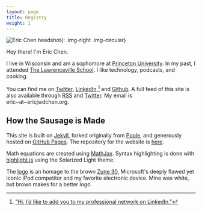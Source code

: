 ```yaml
---
layout: page
title: Registry
weight: 1
---
```


![Eric Chen headshot](/assets/2015/01/headshot-eric-chen.jpg){: .img-right .img-circular}

Hey there! I'm Eric Chen.

I live in Wisconsin and am a sophomore at [Princeton University][pu]. In my past, I attended [The Lawrenceville School][ls]. I like technology, podcasts, and cooking.

You can find me on [Twitter][twitter], [LinkedIn][linkedin],[^1] and [Github][github]. A full feed of this site is also available through [RSS][rss] and [Twitter][twitter site]. My email is eric~at~ericjwdchen.org.

[pu]: http://www.princeton.edu/
[ls]: http://www.lawrenceville.org/index.aspx

[twitter]: https://twitter.com/ericjwdchen
[linkedin]: https://www.linkedin.com/in/ericjwdchen
[github]: https://github.com/ericjwdchen
[rss]: http://ericjwdchen.org/rss.xml
[twitter site]: https://twitter.com/ericjwdchen_org


## How the Sausage is Made

This site is built on [Jekyll][jekyll], forked originally from [Poole][poole], and generously hosted on [GitHub Pages][gp]. The repository for the website is [here][repo].

Math equations are created using [MathJax][mj]. Syntax highlighting is done with [highlight.js][h.js] using the Solarized Light theme.

The [logo][l] is an homage to the brown [Zune 30][Zune 30], Microsoft's deeply flawed yet iconic iPod competitor and my favorite electronic device. Mine was white, but brown makes for a better logo.

[jekyll]: http://jekyllrb.com/
[poole]: http://getpoole.com/
[gp]: https://pages.github.com/
[repo]: https://github.com/ericjwdchen/ericjwdchen.github.io

[mj]: https://www.mathjax.org/
[h.js]: https://highlightjs.org/

[l]: http://ericjwdchen.org/public/ericjwdchen_org_logo.png
[Zune 30]: http://en.wikipedia.org/wiki/Zune_30

[^1]: ["Hi, I’d like to add you to my professional network on LinkedIn.”](http://www.newyorker.com/cartoons/issue-cartoons/cartoons-from-the-october-5-2015-issue)
